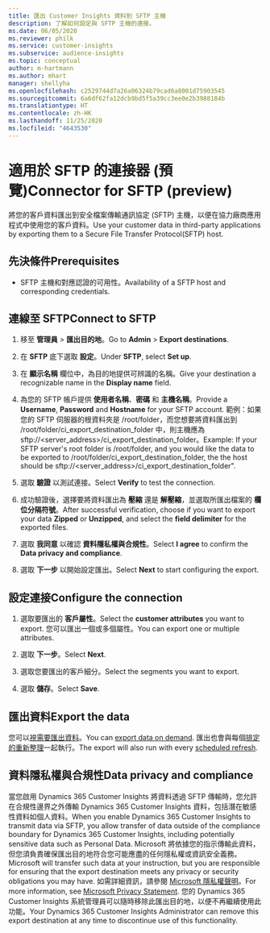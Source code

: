 ```yaml
---
title: 匯出 Customer Insights 資料到 SFTP 主機
description: 了解如何設定與 SFTP 主機的連接。
ms.date: 06/05/2020
ms.reviewer: philk
ms.service: customer-insights
ms.subservice: audience-insights
ms.topic: conceptual
author: m-hartmann
ms.author: mhart
manager: shellyha
ms.openlocfilehash: c2529744d7a26a06324b79cad6a8001d75903545
ms.sourcegitcommit: 6a6df62fa12dcb9bd5f5a39cc3ee0e2b3988184b
ms.translationtype: HT
ms.contentlocale: zh-HK
ms.lasthandoff: 11/25/2020
ms.locfileid: "4643530"
---
```

# <a name="connector-for-sftp-preview"></a><span data-ttu-id="62952-103">適用於 SFTP 的連接器 (預覽)</span><span class="sxs-lookup"><span data-stu-id="62952-103">Connector for SFTP (preview)</span></span>

<span data-ttu-id="62952-104">將您的客戶資料匯出到安全檔案傳輸通訊協定 (SFTP) 主機，以便在協力廠商應用程式中使用您的客戶資料。</span><span class="sxs-lookup"><span data-stu-id="62952-104">Use your customer data in third-party applications by exporting them to a Secure File Transfer Protocol(SFTP) host.</span></span>

## <a name="prerequisites"></a><span data-ttu-id="62952-105">先決條件</span><span class="sxs-lookup"><span data-stu-id="62952-105">Prerequisites</span></span>

- <span data-ttu-id="62952-106">SFTP 主機和對應認證的可用性。</span><span class="sxs-lookup"><span data-stu-id="62952-106">Availability of a SFTP host and corresponding credentials.</span></span>

## <a name="connect-to-sftp"></a><span data-ttu-id="62952-107">連線至 SFTP</span><span class="sxs-lookup"><span data-stu-id="62952-107">Connect to SFTP</span></span>

1. <span data-ttu-id="62952-108">移至 **管理員** > **匯出目的地**。</span><span class="sxs-lookup"><span data-stu-id="62952-108">Go to **Admin** > **Export destinations**.</span></span>

1. <span data-ttu-id="62952-109">在 **SFTP** 底下選取 **設定**。</span><span class="sxs-lookup"><span data-stu-id="62952-109">Under **SFTP**, select **Set up**.</span></span>

1. <span data-ttu-id="62952-110">在 **顯示名稱** 欄位中，為目的地提供可辨識的名稱。</span><span class="sxs-lookup"><span data-stu-id="62952-110">Give your destination a recognizable name in the **Display name** field.</span></span>

1. <span data-ttu-id="62952-111">為您的 SFTP 帳戶提供 **使用者名稱**、**密碼** 和 **主機名稱**。</span><span class="sxs-lookup"><span data-stu-id="62952-111">Provide a **Username**, **Password** and **Hostname** for your SFTP account.</span></span> <span data-ttu-id="62952-112">範例：如果您的 SFTP 伺服器的根資料夾是 /root/folder，而您想要將資料匯出到 /root/folder/ci_export_destination_folder 中，則主機應為 sftp://<server_address>/ci_export_destination_folder。</span><span class="sxs-lookup"><span data-stu-id="62952-112">Example: If your SFTP server's root folder is /root/folder, and you would like the data to be exported to /root/folder/ci_export_destination_folder, the the host should be sftp://<server_address>/ci_export_destination_folder".</span></span>

1. <span data-ttu-id="62952-113">選取 **驗證** 以測試連接。</span><span class="sxs-lookup"><span data-stu-id="62952-113">Select **Verify** to test the connection.</span></span>

1. <span data-ttu-id="62952-114">成功驗證後，選擇要將資料匯出為 **壓縮** 還是 **解壓縮**，並選取所匯出檔案的 **欄位分隔符號**。</span><span class="sxs-lookup"><span data-stu-id="62952-114">After successful verification, choose if you want to export your data **Zipped** or **Unzipped**, and select the **field delimiter** for the exported files.</span></span>

1. <span data-ttu-id="62952-115">選取 **我同意** 以確認 **資料隱私權與合規性**。</span><span class="sxs-lookup"><span data-stu-id="62952-115">Select **I agree** to confirm the **Data privacy and compliance**.</span></span>

1. <span data-ttu-id="62952-116">選取 **下一步** 以開始設定匯出。</span><span class="sxs-lookup"><span data-stu-id="62952-116">Select **Next** to start configuring the export.</span></span>

## <a name="configure-the-connection"></a><span data-ttu-id="62952-117">設定連接</span><span class="sxs-lookup"><span data-stu-id="62952-117">Configure the connection</span></span>

1. <span data-ttu-id="62952-118">選取要匯出的 **客戶屬性**。</span><span class="sxs-lookup"><span data-stu-id="62952-118">Select the **customer attributes** you want to export.</span></span> <span data-ttu-id="62952-119">您可以匯出一個或多個屬性。</span><span class="sxs-lookup"><span data-stu-id="62952-119">You can export one or multiple attributes.</span></span>

1. <span data-ttu-id="62952-120">選取 **下一步**。</span><span class="sxs-lookup"><span data-stu-id="62952-120">Select **Next**.</span></span>

1. <span data-ttu-id="62952-121">選取您要匯出的客戶細分。</span><span class="sxs-lookup"><span data-stu-id="62952-121">Select the segments you want to export.</span></span>

1. <span data-ttu-id="62952-122">選取 **儲存**。</span><span class="sxs-lookup"><span data-stu-id="62952-122">Select **Save**.</span></span>

## <a name="export-the-data"></a><span data-ttu-id="62952-123">匯出資料</span><span class="sxs-lookup"><span data-stu-id="62952-123">Export the data</span></span>

<span data-ttu-id="62952-124">您可以[視需要匯出資料](export-destinations.md)。</span><span class="sxs-lookup"><span data-stu-id="62952-124">You can [export data on demand](export-destinations.md).</span></span> <span data-ttu-id="62952-125">匯出也會與每個[排定的重新整理](system.md#schedule-tab)一起執行。</span><span class="sxs-lookup"><span data-stu-id="62952-125">The export will also run with every [scheduled refresh](system.md#schedule-tab).</span></span>

## <a name="data-privacy-and-compliance"></a><span data-ttu-id="62952-126">資料隱私權與合規性</span><span class="sxs-lookup"><span data-stu-id="62952-126">Data privacy and compliance</span></span>

<span data-ttu-id="62952-127">當您啟用 Dynamics 365 Customer Insights 將資料透過 SFTP 傳輸時，您允許在合規性邊界之外傳輸 Dynamics 365 Customer Insights 資料，包括潛在敏感性資料如個人資料。</span><span class="sxs-lookup"><span data-stu-id="62952-127">When you enable Dynamics 365 Customer Insights to transmit data via SFTP, you allow transfer of data outside of the compliance boundary for Dynamics 365 Customer Insights, including potentially sensitive data such as Personal Data.</span></span> <span data-ttu-id="62952-128">Microsoft 將依據您的指示傳輸此資料，但您須負責確保匯出目的地符合您可能應盡的任何隱私權或資訊安全義務。</span><span class="sxs-lookup"><span data-stu-id="62952-128">Microsoft will transfer such data at your instruction, but you are responsible for ensuring that the export destination meets any privacy or security obligations you may have.</span></span> <span data-ttu-id="62952-129">如需詳細資訊，請參閱 [Microsoft 隱私權聲明](https://go.microsoft.com/fwlink/?linkid=396732)。</span><span class="sxs-lookup"><span data-stu-id="62952-129">For more information, see [Microsoft Privacy Statement](https://go.microsoft.com/fwlink/?linkid=396732).</span></span>
<span data-ttu-id="62952-130">您的 Dynamics 365 Customer Insights 系統管理員可以隨時移除此匯出目的地，以便不再繼續使用此功能。</span><span class="sxs-lookup"><span data-stu-id="62952-130">Your Dynamics 365 Customer Insights Administrator can remove this export destination at any time to discontinue use of this functionality.</span></span>
